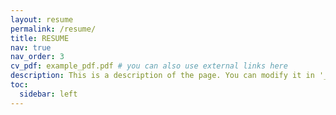 ```yaml
---
layout: resume
permalink: /resume/
title: RESUME
nav: true
nav_order: 3
cv_pdf: example_pdf.pdf # you can also use external links here
description: This is a description of the page. You can modify it in '_pages/resume.md'. You can also change or remove the top pdf download button.
toc:
  sidebar: left
---
```

